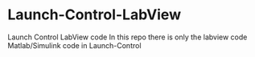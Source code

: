 # Launch-Control-LabView
Launch Control LabView code
In this repo there is only the labview code
Matlab/Simulink code in Launch-Control

